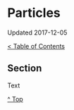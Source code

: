 <head>
</head>

# Particles

Updated 2017-12-05

[< Table of Contents][0]

## Section

Text

[^ Top][99]

[0]: ../README.md
[99]: /README.md
